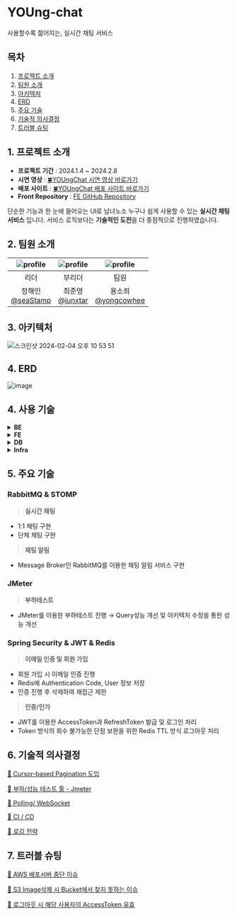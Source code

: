 # YOUng-chat

사용할수록 젊어지는, 실시간 채팅 서비스

## 목차

1. [프로젝트 소개](#1.-프로젝트-소개)
2. [팀원 소개](#2-팀원-소개)
3. [아키텍처](#3-아키텍처)
4. [ERD](#4-erd)
5. [주요 기술](#5-주요-기술)
6. [기술적 의사결정](#6-기술적-의사결정)
7. [트러블 슈팅](#7-트러블-슈팅)

## 1. 프로젝트 소개

* **프로젝트 기간** : 2024.1.4 ~ 2024.2.8
* **시연 영상** : [🍀YOUngChat 시연 영상 바로가기](https://www.youtube.com/watch?v=WZ4JzStrWnI)
* **배포 사이트** : [🍀YOUngChat 배포 사이트 바로가기](https://youngchat.store)
* **Front Repository** : [FE GitHub Repository](https://github.com/Just-Clover/YOUng-chat-frontend)

단순한 기능과 한 눈에 들어오는 UI로 남녀노소 누구나 쉽게 사용할 수 있는 **실시간 채팅 서비스** 입니다.
서비스 로직보다는 **기술적인 도전**을 더 중점적으로 진행하였습니다.

## 2. 팀원 소개

| ![profile](https://avatars.githubusercontent.com/u/73452223?v=4) | ![profile](https://avatars.githubusercontent.com/u/75934088?v=4) | ![profile](https://avatars.githubusercontent.com/u/109781694?v=4) |
|:----------------------------------------------------------------:|:----------------------------------------------------------------:|:-----------------------------------------------------------------:|
|                                리더                                |                               부리더                                |                                팀원                                 |
|        정해인</br> [@seaStamp](https://github.com/seaStamp)         |         최준영 </br> [@junxtar](https://github.com/junxtar)         |       용소희</br>[@yongcowhee](https://github.com/yongcowhee)        |

## 3. 아키텍처

![스크린샷 2024-02-04 오후 10 53 51](https://github.com/Just-Clover/YOUng-chat-backend/assets/73452223/887acc02-6be4-4f26-a29e-4389336d6597)

## 4. ERD

![image](https://github.com/Just-Clover/YOUng-chat-backend/assets/73452223/27818c10-e5c2-49cf-9411-b5bc7f0632c5)

## 4. 사용 기술

<details>
<summary><b>BE</b></summary>

- Java 17
- Spring boot 3.1.7
- Spring Security 3.2.2
- JWT 0.11.5
- Spring Data JPA 3.1.7
- Spring Data Redis 3.1.7
- QueryDSL 5.0.0
- WebSocket 3.2.2
- RabbitMQ 3.12.12
- STOMP 3.2.2

</details>

<details>
<summary><b>FE</b></summary>

- React
- Vite
- Mui
- Zustand
- Axios
- rabbitmq-client
- stompjs

</details>

<details>
<summary><b>DB</b></summary>

- MySQL 8.0.35
- Redis 7.2
- H2 2.2.220

</details>

<details>
<summary><b>Infra</b></summary>

- EC2
- ECR
- S3
- LoadBalancer(ALB)
- CodeDeploy
- RDS(MySQL)
- Route53
- ElastiCache(Redis)
- CloudFront
- Docker

</details>

## 5. 주요 기술

### RabbitMQ & STOMP

> **실시간 채팅**

- 1:1 채팅 구현
- 단체 채팅 구현

> **채팅 알림**

- Message Broker인 RabbitMQ를 이용한 채팅 알림 서비스 구현

### JMeter

> **부하테스트**

- JMeter를 이용한 부하테스트 진행 → Query성능 개선 및 아키텍처 수정을 통한 성능 개선

### Spring Security & JWT & Redis

> **이메일 인증 및 회원 가입**

- 회원 가입 시 이메일 인증 진행
- Redis에 Authentication Code, User 정보 저장
- 인증 진행 후 삭제하여 재접근 제한

> **인증/인가**

- JWT를 이용한 AccessToken과 RefreshToken 발급 및 로그인 처리
- Token 방식의 회수 불가능한 단점 보완을 위한 Redis TTL 방식 로그아웃 처리

## 6. 기술적 의사결정

[🔗 Cursor-based Pagination 도입](https://github.com/Just-Clover/YOUng-chat-backend/wiki/Cusor%E2%80%90based-Paginantion-%EB%8F%84%EC%9E%85)

[🔗 부하/성능 테스트 툴 - Jmeter](https://github.com/Just-Clover/YOUng-chat-backend/wiki/%EB%B6%80%ED%95%98-%EC%84%B1%EB%8A%A5-%ED%85%8C%EC%8A%A4%ED%8A%B8-%ED%88%B4-Jmeter)

[🔗 Polling/ WebSocket](https://github.com/Just-Clover/YOUng-chat-backend/wiki/Polling%EA%B3%BC-WebSocket)

[🔗 CI / CD](https://github.com/Just-Clover/YOUng-chat-backend/wiki/CI-CD)

[🔗 로깅 전략]()

## 7. 트러블 슈팅

[🔗 AWS 배포서버 중단 이슈](https://github.com/Just-Clover/YOUng-chat-backend/wiki/AWS-%EB%B0%B0%ED%8F%AC-%EC%84%9C%EB%B2%84-%EC%A4%91%EB%8B%A8-%EC%9D%B4%EC%8A%88)

[🔗 S3 Image삭제 시 Bucket에서 찾지 못하는 이슈](https://github.com/Just-Clover/YOUng-chat-backend/wiki/S3-Image-%EC%82%AD%EC%A0%9C-%EC%8B%9C-Bucket-%EC%97%90%EC%84%9C-%EC%B0%BE%EC%A7%80-%EB%AA%BB%ED%95%98%EB%8A%94-%EC%9D%B4%EC%8A%88)

[🔗 로그아웃 시 해당 사용자의 AccessToken 유효](https://github.com/Just-Clover/YOUng-chat-backend/wiki/%EB%A1%9C%EA%B7%B8%EC%95%84%EC%9B%83%EC%8B%9C-%ED%95%B4%EB%8B%B9-%EC%82%AC%EC%9A%A9%EC%9E%90%EC%9D%98-AccessToken-%EC%9C%A0%ED%9A%A8%EA%B8%B0%EA%B0%84-%EC%9D%B4%EC%8A%88)